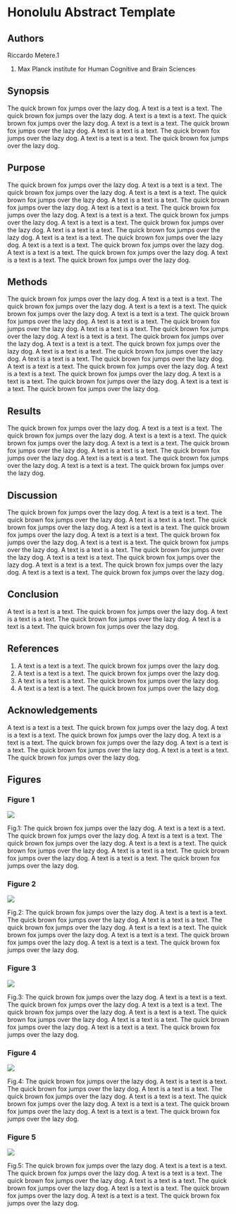 Honolulu Abstract Template
==========================


## Authors
Riccardo Metere.1

1. Max Planck institute for Human Cognitive and Brain Sciences


## Synopsis
The quick brown fox jumps over the lazy dog.
A text is a text is a text. The quick brown fox jumps over the lazy dog.
A text is a text is a text. The quick brown fox jumps over the lazy dog.
A text is a text is a text. The quick brown fox jumps over the lazy dog.
A text is a text is a text. The quick brown fox jumps over the lazy dog.
A text is a text is a text. The quick brown fox jumps over the lazy dog.


## Purpose
The quick brown fox jumps over the lazy dog.
A text is a text is a text. The quick brown fox jumps over the lazy dog.
A text is a text is a text. The quick brown fox jumps over the lazy dog.
A text is a text is a text. The quick brown fox jumps over the lazy dog.
A text is a text is a text. The quick brown fox jumps over the lazy dog.
A text is a text is a text. The quick brown fox jumps over the lazy dog.
A text is a text is a text. The quick brown fox jumps over the lazy dog.
A text is a text is a text. The quick brown fox jumps over the lazy dog.
A text is a text is a text. The quick brown fox jumps over the lazy dog.
A text is a text is a text. The quick brown fox jumps over the lazy dog.
A text is a text is a text. The quick brown fox jumps over the lazy dog.
A text is a text is a text. The quick brown fox jumps over the lazy dog.


## Methods
The quick brown fox jumps over the lazy dog.
A text is a text is a text. The quick brown fox jumps over the lazy dog.
A text is a text is a text. The quick brown fox jumps over the lazy dog.
A text is a text is a text. The quick brown fox jumps over the lazy dog.
A text is a text is a text. The quick brown fox jumps over the lazy dog.
A text is a text is a text. The quick brown fox jumps over the lazy dog.
A text is a text is a text. The quick brown fox jumps over the lazy dog.
A text is a text is a text. The quick brown fox jumps over the lazy dog.
A text is a text is a text. The quick brown fox jumps over the lazy dog.
A text is a text is a text. The quick brown fox jumps over the lazy dog.
A text is a text is a text. The quick brown fox jumps over the lazy dog.
A text is a text is a text. The quick brown fox jumps over the lazy dog.
A text is a text is a text. The quick brown fox jumps over the lazy dog.
A text is a text is a text. The quick brown fox jumps over the lazy dog.


## Results
The quick brown fox jumps over the lazy dog.
A text is a text is a text. The quick brown fox jumps over the lazy dog.
A text is a text is a text. The quick brown fox jumps over the lazy dog.
A text is a text is a text. The quick brown fox jumps over the lazy dog.
A text is a text is a text. The quick brown fox jumps over the lazy dog.
A text is a text is a text. The quick brown fox jumps over the lazy dog.
A text is a text is a text. The quick brown fox jumps over the lazy dog.


## Discussion
The quick brown fox jumps over the lazy dog.
A text is a text is a text. The quick brown fox jumps over the lazy dog.
A text is a text is a text. The quick brown fox jumps over the lazy dog.
A text is a text is a text. The quick brown fox jumps over the lazy dog.
A text is a text is a text. The quick brown fox jumps over the lazy dog.
A text is a text is a text. The quick brown fox jumps over the lazy dog.
A text is a text is a text. The quick brown fox jumps over the lazy dog.
A text is a text is a text. The quick brown fox jumps over the lazy dog.
A text is a text is a text. The quick brown fox jumps over the lazy dog.
A text is a text is a text. The quick brown fox jumps over the lazy dog.


## Conclusion
A text is a text is a text. The quick brown fox jumps over the lazy dog.
A text is a text is a text. The quick brown fox jumps over the lazy dog.
A text is a text is a text. The quick brown fox jumps over the lazy dog.


## References
1. A text is a text is a text. The quick brown fox jumps over the lazy dog.
2. A text is a text is a text. The quick brown fox jumps over the lazy dog.
3. A text is a text is a text. The quick brown fox jumps over the lazy dog.
4. A text is a text is a text. The quick brown fox jumps over the lazy dog.


## Acknowledgements
A text is a text is a text. The quick brown fox jumps over the lazy dog.
A text is a text is a text. The quick brown fox jumps over the lazy dog.
A text is a text is a text. The quick brown fox jumps over the lazy dog.
A text is a text is a text. The quick brown fox jumps over the lazy dog.
A text is a text is a text. The quick brown fox jumps over the lazy dog.


## Figures


### Figure 1
[1]:figs/honolulu1.png
[![][1]][1]

Fig.1: The quick brown fox jumps over the lazy dog.
A text is a text is a text. The quick brown fox jumps over the lazy dog.
A text is a text is a text. The quick brown fox jumps over the lazy dog.
A text is a text is a text. The quick brown fox jumps over the lazy dog.
A text is a text is a text. The quick brown fox jumps over the lazy dog.
A text is a text is a text. The quick brown fox jumps over the lazy dog.


### Figure 2
[2]:figs/honolulu2.png
[![][2]][2]

Fig.2: The quick brown fox jumps over the lazy dog.
A text is a text is a text. The quick brown fox jumps over the lazy dog.
A text is a text is a text. The quick brown fox jumps over the lazy dog.
A text is a text is a text. The quick brown fox jumps over the lazy dog.
A text is a text is a text. The quick brown fox jumps over the lazy dog.
A text is a text is a text. The quick brown fox jumps over the lazy dog.

### Figure 3
[#]:figs/honolulu3.png
[![][#]][#]

Fig.3:  The quick brown fox jumps over the lazy dog.
A text is a text is a text. The quick brown fox jumps over the lazy dog.
A text is a text is a text. The quick brown fox jumps over the lazy dog.
A text is a text is a text. The quick brown fox jumps over the lazy dog.
A text is a text is a text. The quick brown fox jumps over the lazy dog.
A text is a text is a text. The quick brown fox jumps over the lazy dog.

### Figure 4
[4]:figs/honolulu4.png
[![][4]][4]

Fig.4: The quick brown fox jumps over the lazy dog.
A text is a text is a text. The quick brown fox jumps over the lazy dog.
A text is a text is a text. The quick brown fox jumps over the lazy dog.
A text is a text is a text. The quick brown fox jumps over the lazy dog.
A text is a text is a text. The quick brown fox jumps over the lazy dog.
A text is a text is a text. The quick brown fox jumps over the lazy dog.

### Figure 5
[5]:figs/honolulu5.png
[![][5]][5]

Fig.5: The quick brown fox jumps over the lazy dog.
A text is a text is a text. The quick brown fox jumps over the lazy dog.
A text is a text is a text. The quick brown fox jumps over the lazy dog.
A text is a text is a text. The quick brown fox jumps over the lazy dog.
A text is a text is a text. The quick brown fox jumps over the lazy dog.
A text is a text is a text. The quick brown fox jumps over the lazy dog.

